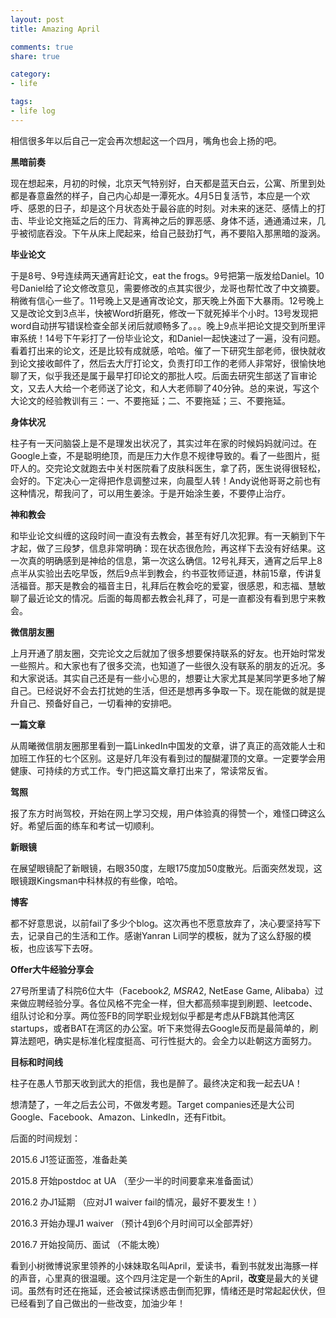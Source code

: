 ```yaml
---
layout: post
title: Amazing April

comments: true
share: true

category:
- life

tags:
- life log
---
```


相信很多年以后自己一定会再次想起这一个四月，嘴角也会上扬的吧。

**黑暗前奏**

现在想起来，月初的时候，北京天气特别好，白天都是蓝天白云，公寓、所里到处都是春意盎然的样子，自己内心却是一潭死水。4月5日复活节，本应是一个欢呼、感恩的日子，却是这个月状态处于最谷底的时刻。对未来的迷茫、感情上的打击、毕业论文拖延之后的压力、背离神之后的罪恶感、身体不适，通通涌过来，几乎被彻底吞没。下午从床上爬起来，给自己鼓劲打气，再不要陷入那黑暗的漩涡。

**毕业论文**

于是8号、9号连续两天通宵赶论文，eat the frogs。9号把第一版发给Daniel。10号Daniel给了论文修改意见，需要修改的点其实很少，龙哥也帮忙改了中文摘要。稍微有信心一些了。11号晚上又是通宵改论文，那天晚上外面下大暴雨。12号晚上又是改论文到3点半，快被Word折磨死，修改一下就死掉半个小时。13号发现把word自动拼写错误检查全部关闭后就顺畅多了。。。晚上9点半把论文提交到所里评审系统！14号下午彩打了一份毕业论文，和Daniel一起快速过了一遍，没有问题。看着打出来的论文，还是比较有成就感，哈哈。催了一下研究生部老师，很快就收到论文接收邮件了，然后去大厅打论文，负责打印工作的老师人非常好，很愉快地聊了天，似乎我还是属于最早打印论文的那批人哎。后面去研究生部送了盲审论文，又去人大给一个老师送了论文，和人大老师聊了40分钟。总的来说，写这个大论文的经验教训有三：一、不要拖延；二、不要拖延；三、不要拖延。

**身体状况**

柱子有一天问脑袋上是不是理发出状况了，其实过年在家的时候妈妈就问过。在Google上查，不是聪明绝顶，而是压力大作息不规律导致的。看了一些图片，挺吓人的。交完论文就跑去中关村医院看了皮肤科医生，拿了药，医生说得很轻松，会好的。下定决心一定得把作息调整过来，向晨型人转！Andy说他哥哥之前也有这种情况，帮我问了，可以用生姜涂。于是开始涂生姜，不要停止治疗。

**神和教会**

和毕业论文纠缠的这段时间一直没有去教会，甚至有好几次犯罪。有一天躺到下午才起，做了三段梦，信息非常明确：现在状态很危险，再这样下去没有好结果。这一次真的明确感到是神给的信息，第一次这么确信。12号礼拜天，通宵之后早上8点半从实验出去吃早饭，然后9点半到教会，约书亚牧师证道，林前15章，传讲复活福音。那天是教会的福音主日，礼拜后在教会吃的爱宴，很感恩，和志福、慧敏聊了最近论文的情况。后面的每周都去教会礼拜了，可是一直都没有看到思宁来教会。

**微信朋友圈**

上月开通了朋友圈，交完论文之后就加了很多想要保持联系的好友。也开始时常发一些照片。和大家也有了很多交流，也知道了一些很久没有联系的朋友的近况。多和大家说话。其实自己还是有一些小心思的，想要让大家尤其是某同学更多地了解自己。已经说好不会去打扰她的生活，但还是想再多争取一下。现在能做的就是提升自己、预备好自己，一切看神的安排吧。

**一篇文章**

从周曦微信朋友圈那里看到一篇LinkedIn中国发的文章，讲了真正的高效能人士和加班工作狂的七个区别。这是好几年没有看到过的醍醐灌顶的文章。一定要学会用健康、可持续的方式工作。专门把这篇文章打出来了，常读常反省。

**驾照**

报了东方时尚驾校，开始在网上学习交规，用户体验真的得赞一个，难怪口碑这么好。希望后面的练车和考试一切顺利。

**新眼镜**

在展望眼镜配了新眼镜，右眼350度，左眼175度加50度散光。后面突然发现，这眼镜跟Kingsman中科林叔的有些像，哈哈。

**博客**

都不好意思说，以前fail了多少个blog。这次再也不愿意放弃了，决心要坚持写下去，记录自己的生活和工作。感谢Yanran Li同学的模板，就为了这么舒服的模板，也应该写下去呀。

**Offer大牛经验分享会**

27号所里请了科院6位大牛（Facebook*2, MSRA*2, NetEase Game, Alibaba）过来做应聘经验分享。各位风格不完全一样，但大都高频率提到刷题、leetcode、组队讨论和分享。两位签FB的同学职业规划似乎都是考虑从FB跳其他湾区startups，或者BAT在湾区的办公室。听下来觉得去Google反而是最简单的，刷算法题吧，确实是标准化程度挺高、可行性挺大的。会全力以赴朝这方面努力。

**目标和时间线**

柱子在愚人节那天收到武大的拒信，我也是醉了。最终决定和我一起去UA！

想清楚了，一年之后去公司，不做发考题。Target companies还是大公司Google、Facebook、Amazon、LinkedIn，还有Fitbit。

后面的时间规划：

2015.6 J1签证面签，准备赴美

2015.8 开始postdoc at UA （至少一半的时间要拿来准备面试）

2016.2 办J1延期 （应对J1 waiver fail的情况，最好不要发生！）

2016.3 开始办理J1 waiver （预计4到6个月时间可以全部弄好）

2016.7 开始投简历、面试 （不能太晚）


看到小树微博说家里领养的小妹妹取名叫April，爱读书，看到书就发出海豚一样的声音，心里真的很温暖。这个四月注定是一个新生的April，**改变**是最大的关键词。虽然有时还在拖延，还会被试探诱惑击倒而犯罪，情绪还是时常起起伏伏，但已经看到了自己做出的一些改变，加油少年！
